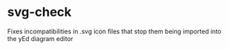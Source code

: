 # svg-check
Fixes incompatibilities in .svg icon files that stop them being imported into the yEd diagram editor
